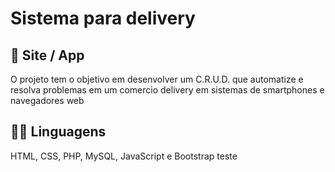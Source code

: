 # Sistema para delivery
## 🎫 Site / App
O projeto tem o objetivo em desenvolver um C.R.U.D. que automatize e resolva problemas em um comercio delivery em sistemas de smartphones e navegadores web 

## 👨‍💻 Linguagens
HTML, CSS, PHP, MySQL, JavaScript e Bootstrap
teste